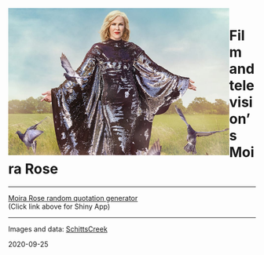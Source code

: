 
<img align="left" height = "300" width = "450" src="www/moiracrows.png">

# Film and television’s Moira Rose

-----

[Moira Rose random quotation
generator](https://kaizadp.shinyapps.io/moirarose/)  
(Click link above for Shiny App)

-----

Images and data: [SchittsCreek](https://twitter.com/SchittsCreek)

2020-09-25
